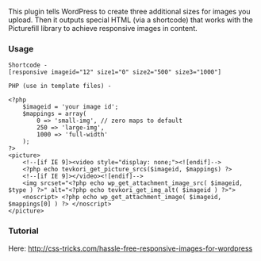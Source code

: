 This plugin tells WordPress to create three additional sizes for images you upload. Then it outputs special HTML (via a shortcode) that works with the Picturefill library to achieve responsive images in content.

### Usage

	Shortcode -
    [responsive imageid="12" size1="0" size2="500" size3="1000"]

    PHP (use in template files) -

    <?php
		$imageid = 'your image id';
		$mappings = array(
            0 => 'small-img', // zero maps to default
            250 => 'large-img',
            1000 => 'full-width'
        );
	?>
	<picture>
        <!--[if IE 9]><video style="display: none;"><![endif]-->
        <?php echo tevkori_get_picture_srcs($imageid, $mappings) ?>
        <!--[if IE 9]></video><![endif]-->
        <img srcset="<?php echo wp_get_attachment_image_src( $imageid, $type ) ?>" alt="<?php echo tevkori_get_img_alt( $imageid ) ?>">
        <noscript> <?php echo wp_get_attachment_image( $imageid, $mappings[0] ) ?> </noscript>
    </picture>

### Tutorial

Here: http://css-tricks.com/hassle-free-responsive-images-for-wordpress
